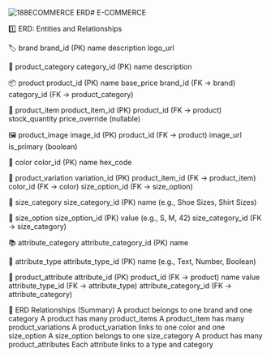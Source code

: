 ![188ECOMMERCE ERD](https://github.com/user-attachments/assets/c388f2c0-e334-47b4-bf3e-34bd4af8240c)# E-COMMERCE

1️⃣ ERD: Entities and Relationships

🏷️ brand
brand_id (PK)
name
description
logo_url

📂 product_category
category_id (PK)
name
description

📦 product
product_id (PK)
name
base_price
brand_id (FK → brand)
category_id (FK → product_category)

🧾 product_item
product_item_id (PK)
product_id (FK → product)
stock_quantity
price_override (nullable)

🖼️ product_image
image_id (PK)
product_id (FK → product)
image_url
is_primary (boolean)

🎨 color
color_id (PK)
name
hex_code

🔄 product_variation
variation_id (PK)
product_item_id (FK → product_item)
color_id (FK → color)
size_option_id (FK → size_option)

📏 size_category
size_category_id (PK)
name (e.g., Shoe Sizes, Shirt Sizes)

📐 size_option
size_option_id (PK)
value (e.g., S, M, 42)
size_category_id (FK → size_category)

📚 attribute_category
attribute_category_id (PK)
name

🧪 attribute_type
attribute_type_id (PK)
name (e.g., Text, Number, Boolean)

🧵 product_attribute
attribute_id (PK)
product_id (FK → product)
name
value
attribute_type_id (FK → attribute_type)
attribute_category_id (FK → attribute_category)


📐 ERD Relationships (Summary)
A product belongs to one brand and one category
A product has many product_items
A product_item has many product_variations
A product_variation links to one color and one size_option
A size_option belongs to one size_category
A product has many product_attributes
Each attribute links to a type and category



